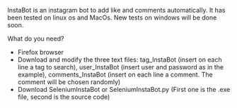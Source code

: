 InstaBot is an instagram bot to add like and comments automatically.
It has been tested on linux os and MacOs. New tests on windows will be done soon.

What do you need?
- Firefox browser
- Download and modify the three text files: tag_InstaBot (insert on each line a tag to search), user_InstaBot (insert user and password as in the example), comments_InstaBot (insert on each line a comment. The comment will be chosen randomly)
- Download SeleniumInstaBot or SeleniumInstaBot.py
  (First one is the .exe file, second is the source code)
